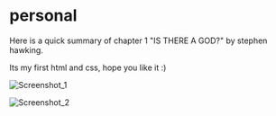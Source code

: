 # personal
Here is a quick summary of chapter 1 "IS THERE A GOD?"  by stephen hawking.

Its my first html and css, hope you like it :)

![Screenshot_1](https://user-images.githubusercontent.com/53405133/133642982-eaabce2a-f1a0-49b9-8c4e-89aacc737efd.png)

![Screenshot_2](https://user-images.githubusercontent.com/53405133/133643069-9ab63f37-e89e-489a-a641-d65d5f1d4ac6.png)


